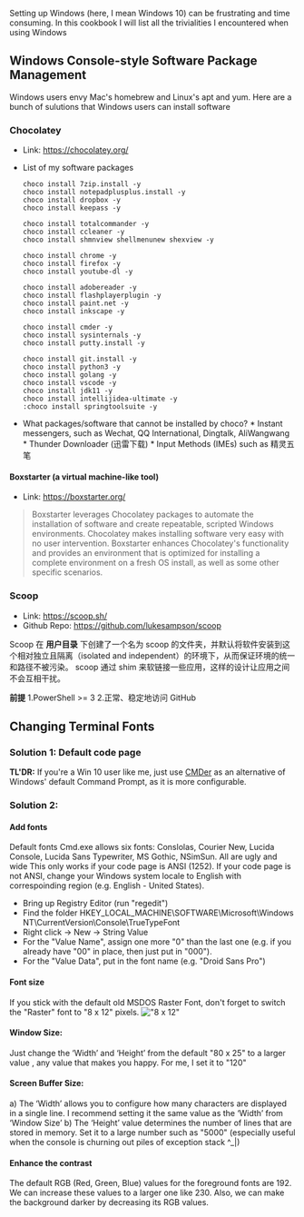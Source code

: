 Setting up Windows (here, I mean Windows 10) can be frustrating and time consuming. In this cookbook I will list all the trivialities I encountered when using Windows

## Windows Console-style Software Package Management
Windows users envy Mac's homebrew and Linux's apt and yum. Here are a bunch of sulutions that Windows users can install software

### Chocolatey
* Link: https://chocolatey.org/

* List of my software packages

      choco install 7zip.install -y
      choco install notepadplusplus.install -y
      choco install dropbox -y
      choco install keepass -y

      choco install totalcommander -y
      choco install ccleaner -y
      choco install shmnview shellmenunew shexview -y
      
      choco install chrome -y
      choco install firefox -y
      choco install youtube-dl -y

      choco install adobereader -y
      choco install flashplayerplugin -y
      choco install paint.net -y
      choco install inkscape -y
      
      choco install cmder -y
      choco install sysinternals -y
      choco install putty.install -y

      choco install git.install -y
      choco install python3 -y
      choco install golang -y
      choco install vscode -y
      choco install jdk11 -y
      choco install intellijidea-ultimate -y
      :choco install springtoolsuite -y 

* What packages/software that cannot be installed by choco?
      * Instant messengers, such as Wechat, QQ International, Dingtalk, AliWangwang
      * Thunder Downloader (迅雷下载)
      * Input Methods (IMEs) such as 精灵五笔

#### Boxstarter (a virtual machine-like tool)
* Link: https://boxstarter.org/
> Boxstarter leverages Chocolatey packages to automate the installation of software and create repeatable, scripted Windows environments. Chocolatey makes installing software very easy with no user intervention. Boxstarter enhances Chocolatey's functionality and provides an environment that is optimized for installing a complete environment on a fresh OS install, as well as some other specific scenarios.

### Scoop
* Link: https://scoop.sh/
* Github Repo: https://github.com/lukesampson/scoop

Scoop 在 __用户目录__ 下创建了一个名为 scoop 的文件夹，并默认将软件安装到这个相对独立且隔离（isolated and independent）的环境下，从而保证环境的统一和路径不被污染。
scoop 通过 shim 来软链接一些应用，这样的设计让应用之间不会互相干扰。

__前提__ 
1.PowerShell >= 3
2.正常、稳定地访问 GitHub

## Changing Terminal Fonts
### Solution 1: Default code page 
__TL'DR:__ If you're a Win 10 user like me, just use [CMDer](http://cmder.net/) as an alternative of Windows' default Command Prompt, as it is more configurable.

### Solution 2: 

#### Add fonts
Default fonts Cmd.exe allows six fonts: Conslolas, Courier New, Lucida Console, Lucida Sans Typewriter, MS Gothic, NSimSun. All are ugly and wide
This only works if your code page is ANSI (1252). 
If your code page is not ANSI, change your Windows system locale to English with correspoinding region (e.g. English - United States).

* Bring up Registry Editor (run "regedit")
* Find the folder HKEY_LOCAL_MACHINE\SOFTWARE\Microsoft\Windows NT\CurrentVersion\Console\TrueTypeFont
* Right click -> New -> String Value
* For the "Value Name", assign one more "0" than the last one (e.g. if you already have "00" in place, then just put in "000").
* For the "Value Data", put in the font name (e.g. "Droid Sans Pro")

#### Font size
If you stick with the default old MSDOS Raster Font, don't forget to switch the "Raster" font to "8 x 12" pixels.
!["8 x 12"](http://www.pagestart.com/images/386_Win7_CommandPrompt-03.jpg)


#### Window Size:
Just change the ‘Width’ and ‘Height’ from the default "80 x 25" to a larger value , any value that makes you happy. For me, I set it to "120"

#### Screen Buffer Size:
a) The ‘Width’ allows you to configure how many characters are displayed in a single line. I recommend setting it the same value as the ‘Width’ from ‘Window Size’
b) The ‘Height’ value determines the number of lines that are stored in memory. Set it to a large number such as "5000" (especially useful when the console is churning out piles of exception stack ^_|) 

#### Enhance the contrast
The default  RGB (Red, Green, Blue) values for the foreground fonts are 192. We can increase these values to a larger one like 230.
Also, we can make the background darker by decreasing its RGB values.
